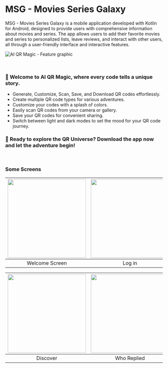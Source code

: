 # MSG - Movies Series Galaxy
MSG - Movies Series Galaxy is a mobile application developed with Kotlin for Android, designed to provide users with comprehensive information about movies and series. The app allows users to add their favorite movies and series to personalized lists, leave reviews, and interact with other users, all through a user-friendly interface and interactive features.

![AI QR Magic - Feature graphic](https://github.com/achelmasoudi/AI_QR_Magic/assets/154275618/44e7c0ae-3503-4051-ac8e-8b2f359af00d)

<br/> 

<h3>🌟 Welcome to AI QR Magic, where every code tells a unique story.</h3>
  
- Generate, Customize, Scan, Save, and Download QR codes effortlessly.
- Create multiple QR code types for various adventures.
- Customize your codes with a splash of colors.
- Easily scan QR codes from your camera or gallery.
- Save your QR codes for convenient sharing.
- Switch between light and dark modes to set the mood for your QR code journey.

<h3>🚀 Ready to explore the QR Universe? Download the app now and let the adventure begin!</h3>
</div>

<br/> 

### Some Screens

| <img src="https://github.com/achelmasoudi/MSG_MoviesSeriesGalaxy/assets/154275618/04444a66-37d3-4e21-b2b3-7d841f31ba92" width="250"/>| <img src="https://github.com/achelmasoudi/MSG_MoviesSeriesGalaxy/assets/154275618/034b0e45-c6c1-41f9-92a9-5066a0f347c1" width="250"/> | <img src="https://github.com/achelmasoudi/MSG_MoviesSeriesGalaxy/assets/154275618/aa33d6c3-0cfb-4ac6-a59e-c20402dc4751" width="250"/> | <img src="https://github.com/achelmasoudi/MSG_MoviesSeriesGalaxy/assets/154275618/8c4f1243-88fd-4ba4-a3aa-95cc30dae462" width="250"/> | <img src="https://github.com/achelmasoudi/MSG_MoviesSeriesGalaxy/assets/154275618/87abbd4c-a2ec-4e01-bc47-64a009834950" width="250"/> |
| :-------------: | :-------------:  | :-------------:  | :-------------:  | :-------------:  |
|     Welcome Screen     |     Log in     |     Sign up     |     Forgot password     |     Home     |

| <img src="https://github.com/achelmasoudi/MSG_MoviesSeriesGalaxy/assets/154275618/d413e41b-0c6a-48df-a4d4-e81bb7bf1722" width="250"/>| <img src="https://github.com/achelmasoudi/MSG_MoviesSeriesGalaxy/assets/154275618/87f91944-66c9-451f-ac3a-1e8a91b1dc17" width="250"/> | <img src="https://github.com/achelmasoudi/MSG_MoviesSeriesGalaxy/assets/154275618/d0800ac5-b560-47c8-ad46-455c4cf3b34c" width="250"/> | <img src="https://github.com/achelmasoudi/MSG_MoviesSeriesGalaxy/assets/154275618/4e6481da-e2d8-4a74-b91d-2c3f3ab031ab" width="250"/> | <img src="https://github.com/achelmasoudi/MSG_MoviesSeriesGalaxy/assets/154275618/ead47416-c2f8-4567-8fa3-812216a3c7b0" width="250"/> |
| :-------------: | :-------------:  | :-------------:  | :-------------:  | :-------------:  |
|     Discover     |     Who Replied     |     Who Reacted     |     Director     |     Profile     |
